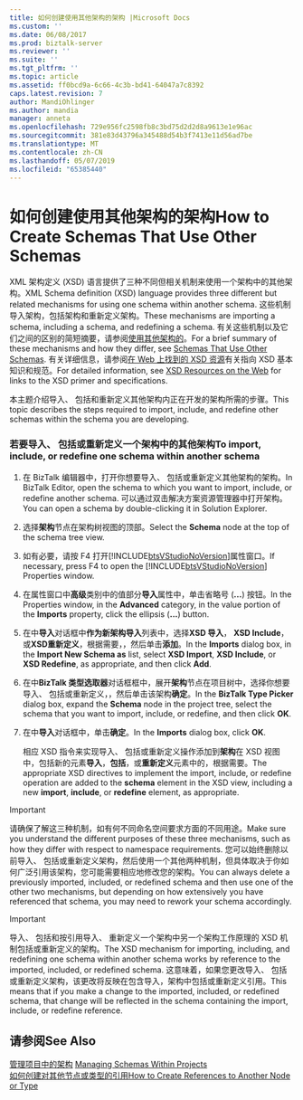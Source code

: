 ```yaml
---
title: 如何创建使用其他架构的架构 |Microsoft Docs
ms.custom: ''
ms.date: 06/08/2017
ms.prod: biztalk-server
ms.reviewer: ''
ms.suite: ''
ms.tgt_pltfrm: ''
ms.topic: article
ms.assetid: ff0bcd9a-6c66-4c3b-bd41-64047a7c8392
caps.latest.revision: 7
author: MandiOhlinger
ms.author: mandia
manager: anneta
ms.openlocfilehash: 729e956fc2598fb8c3bd75d2d2d8a9613e1e96ac
ms.sourcegitcommit: 381e83d43796a345488d54b3f7413e11d56ad7be
ms.translationtype: MT
ms.contentlocale: zh-CN
ms.lasthandoff: 05/07/2019
ms.locfileid: "65385440"
---
```

# <a name="how-to-create-schemas-that-use-other-schemas"></a><span data-ttu-id="dd2c2-102">如何创建使用其他架构的架构</span><span class="sxs-lookup"><span data-stu-id="dd2c2-102">How to Create Schemas That Use Other Schemas</span></span>
<span data-ttu-id="dd2c2-103">XML 架构定义 (XSD) 语言提供了三种不同但相关机制来使用一个架构中的其他架构。</span><span class="sxs-lookup"><span data-stu-id="dd2c2-103">XML Schema definition (XSD) language provides three different but related mechanisms for using one schema within another schema.</span></span> <span data-ttu-id="dd2c2-104">这些机制导入架构，包括架构和重新定义架构。</span><span class="sxs-lookup"><span data-stu-id="dd2c2-104">These mechanisms are importing a schema, including a schema, and redefining a schema.</span></span> <span data-ttu-id="dd2c2-105">有关这些机制以及它们之间的区别的简短摘要，请参阅[使用其他架构的](../core/schemas-that-use-other-schemas.md)。</span><span class="sxs-lookup"><span data-stu-id="dd2c2-105">For a brief summary of these mechanisms and how they differ, see [Schemas That Use Other Schemas](../core/schemas-that-use-other-schemas.md).</span></span> <span data-ttu-id="dd2c2-106">有关详细信息，请参阅[在 Web 上找到的 XSD 资源](../core/xsd-resources-on-the-web.md)有关指向 XSD 基本知识和规范。</span><span class="sxs-lookup"><span data-stu-id="dd2c2-106">For detailed information, see [XSD Resources on the Web](../core/xsd-resources-on-the-web.md) for links to the XSD primer and specifications.</span></span>  
  
 <span data-ttu-id="dd2c2-107">本主题介绍导入、 包括和重新定义其他架构内正在开发的架构所需的步骤。</span><span class="sxs-lookup"><span data-stu-id="dd2c2-107">This topic describes the steps required to import, include, and redefine other schemas within the schema you are developing.</span></span>  
  
### <a name="to-import-include-or-redefine-one-schema-within-another-schema"></a><span data-ttu-id="dd2c2-108">若要导入、 包括或重新定义一个架构中的其他架构</span><span class="sxs-lookup"><span data-stu-id="dd2c2-108">To import, include, or redefine one schema within another schema</span></span>  
  
1. <span data-ttu-id="dd2c2-109">在 BizTalk 编辑器中，打开你想要导入、 包括或重新定义其他架构的架构。</span><span class="sxs-lookup"><span data-stu-id="dd2c2-109">In BizTalk Editor, open the schema to which you want to import, include, or redefine another schema.</span></span> <span data-ttu-id="dd2c2-110">可以通过双击解决方案资源管理器中打开架构。</span><span class="sxs-lookup"><span data-stu-id="dd2c2-110">You can open a schema by double-clicking it in Solution Explorer.</span></span>  
  
2. <span data-ttu-id="dd2c2-111">选择**架构**节点在架构树视图的顶部。</span><span class="sxs-lookup"><span data-stu-id="dd2c2-111">Select the **Schema** node at the top of the schema tree view.</span></span>  
  
3. <span data-ttu-id="dd2c2-112">如有必要，请按 F4 打开[!INCLUDE[btsVStudioNoVersion](../includes/btsvstudionoversion-md.md)]属性窗口。</span><span class="sxs-lookup"><span data-stu-id="dd2c2-112">If necessary, press F4 to open the [!INCLUDE[btsVStudioNoVersion](../includes/btsvstudionoversion-md.md)] Properties window.</span></span>  
  
4. <span data-ttu-id="dd2c2-113">在属性窗口中**高级**类别中的值部分**导入**属性中，单击省略号 (**...**) 按钮。</span><span class="sxs-lookup"><span data-stu-id="dd2c2-113">In the Properties window, in the **Advanced** category, in the value portion of the **Imports** property, click the ellipsis (**...**) button.</span></span>  
  
5. <span data-ttu-id="dd2c2-114">在中**导入**对话框中**作为新架构导入**列表中，选择**XSD 导入**， **XSD Include**，或**XSD重新定义**，根据需要，，然后单击**添加**。</span><span class="sxs-lookup"><span data-stu-id="dd2c2-114">In the **Imports** dialog box, in the **Import New Schema as** list, select **XSD Import**, **XSD Include**, or **XSD Redefine**, as appropriate, and then click **Add**.</span></span>  
  
6. <span data-ttu-id="dd2c2-115">在中**BizTalk 类型选取器**对话框框中，展开**架构**节点在项目树中，选择你想要导入、 包括或重新定义，，然后单击该架构**确定**。</span><span class="sxs-lookup"><span data-stu-id="dd2c2-115">In the **BizTalk Type Picker** dialog box, expand the **Schema** node in the project tree, select the schema that you want to import, include, or redefine, and then click **OK**.</span></span>  
  
7. <span data-ttu-id="dd2c2-116">在中**导入**对话框中，单击**确定**。</span><span class="sxs-lookup"><span data-stu-id="dd2c2-116">In the **Imports** dialog box, click **OK**.</span></span>  
  
    <span data-ttu-id="dd2c2-117">相应 XSD 指令来实现导入、 包括或重新定义操作添加到**架构**在 XSD 视图中，包括新的元素**导入**，**包括**，或**重新定义**元素中的，根据需要。</span><span class="sxs-lookup"><span data-stu-id="dd2c2-117">The appropriate XSD directives to implement the import, include, or redefine operation are added to the **schema** element in the XSD view, including a new **import**, **include**, or **redefine** element, as appropriate.</span></span>  
  
> [!IMPORTANT]
>  <span data-ttu-id="dd2c2-118">请确保了解这三种机制，如有何不同命名空间要求方面的不同用途。</span><span class="sxs-lookup"><span data-stu-id="dd2c2-118">Make sure you understand the different purposes of these three mechanisms, such as how they differ with respect to namespace requirements.</span></span> <span data-ttu-id="dd2c2-119">您可以始终删除以前导入、 包括或重新定义架构，然后使用一个其他两种机制，但具体取决于你如何广泛引用该架构，您可能需要相应地修改您的架构。</span><span class="sxs-lookup"><span data-stu-id="dd2c2-119">You can always delete a previously imported, included, or redefined schema and then use one of the other two mechanisms, but depending on how extensively you have referenced that schema, you may need to rework your schema accordingly.</span></span>  
  
> [!IMPORTANT]
>  <span data-ttu-id="dd2c2-120">导入、 包括和按引用导入、 重新定义一个架构中另一个架构工作原理的 XSD 机制包括或重新定义的架构。</span><span class="sxs-lookup"><span data-stu-id="dd2c2-120">The XSD mechanism for importing, including, and redefining one schema within another schema works by reference to the imported, included, or redefined schema.</span></span> <span data-ttu-id="dd2c2-121">这意味着，如果您更改导入、 包括或重新定义架构，该更改将反映在包含导入，架构中包括或重新定义引用。</span><span class="sxs-lookup"><span data-stu-id="dd2c2-121">This means that if you make a change to the imported, included, or redefined schema, that change will be reflected in the schema containing the import, include, or redefine reference.</span></span>  
  
## <a name="see-also"></a><span data-ttu-id="dd2c2-122">请参阅</span><span class="sxs-lookup"><span data-stu-id="dd2c2-122">See Also</span></span>  
 <span data-ttu-id="dd2c2-123">[管理项目中的架构](../core/managing-schemas-within-projects.md) </span><span class="sxs-lookup"><span data-stu-id="dd2c2-123">[Managing Schemas Within Projects](../core/managing-schemas-within-projects.md) </span></span>  
 [<span data-ttu-id="dd2c2-124">如何创建对其他节点或类型的引用</span><span class="sxs-lookup"><span data-stu-id="dd2c2-124">How to Create References to Another Node or Type</span></span>](../core/how-to-create-references-to-another-node-or-type.md)